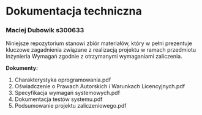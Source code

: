 
# Dokumentacja techniczna

### Maciej Dubowik s300633

Niniejsze repozytorium stanowi zbiór materiałów, który w pełni prezentuje kluczowe zagadnienia związane z realizacją projektu w ramach przedmiotu Inżynieria Wymagań zgodnie z otrzymanymi wymaganiami zaliczenia.

**Dokumenty:**

1. Charakterystyka oprogramowania.pdf
2. Oświadczenie o Prawach Autorskich i Warunkach Licencyjnych.pdf
3. Specyfikacja wymagań systemowych.pdf
4. Dokumentacja testów systemu.pdf
5. Podsumowanie projektu zaliczeniowego.pdf

